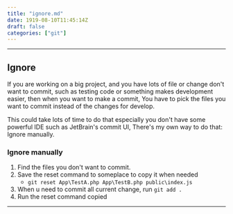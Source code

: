 ```yaml
---
title: "ignore.md"
date: 1919-08-10T11:45:14Z
draft: false
categories: ["git"]
---
```




---

## Ignore

If you are working on a big project, and you have lots of file or change don't want to commit, such as testing code or something makes development easier, then when you want to make a commit, You have to pick the files you want to commit instead of the changes for develop.

This could take lots of time to do that especially you don't have some powerful IDE such as JetBrain's commit UI, There's my own way to do that: Ignore manually.

### Ignore manually

1. Find the files you don't want to commit.
2. Save the reset command to someplace to copy it when needed
    * `git reset App\TestA.php App\TestB.php public\index.js`
3. When u need to commit all current change, run `git add .`
4. Run the reset command copied


---

